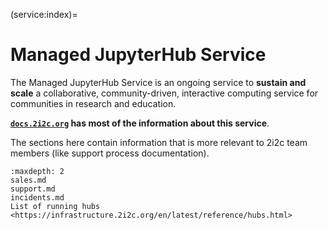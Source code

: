 (service:index)=
# Managed JupyterHub Service

The Managed JupyterHub Service is an ongoing service to **sustain and scale** a collaborative, community-driven, interactive computing service for communities in research and education.

**[`docs.2i2c.org`](https://docs.2i2c.org) has most of the information about this service**.

The sections here contain information that is more relevant to 2i2c team members (like support process documentation).

```{toctree}
:maxdepth: 2
sales.md
support.md
incidents.md
List of running hubs <https://infrastructure.2i2c.org/en/latest/reference/hubs.html>
```
